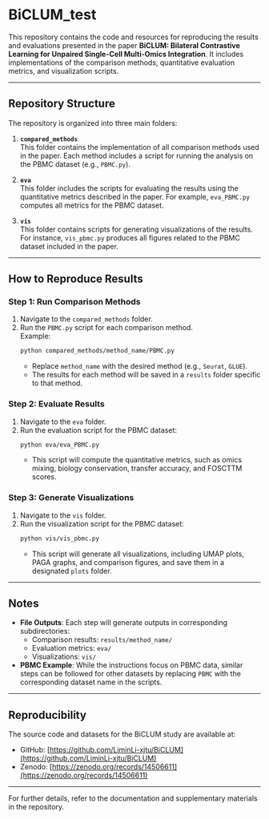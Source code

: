 # BiCLUM_test

This repository contains the code and resources for reproducing the results and evaluations presented in the paper **BiCLUM: Bilateral Contrastive Learning for Unpaired Single-Cell Multi-Omics Integration**. It includes implementations of the comparison methods, quantitative evaluation metrics, and visualization scripts.

---

## Repository Structure

The repository is organized into three main folders:

1. **`compared_methods`**  
   This folder contains the implementation of all comparison methods used in the paper. Each method includes a script for running the analysis on the PBMC dataset (e.g., `PBMC.py`).

2. **`eva`**  
   This folder includes the scripts for evaluating the results using the quantitative metrics described in the paper. For example, `eva_PBMC.py` computes all metrics for the PBMC dataset.

3. **`vis`**  
   This folder contains scripts for generating visualizations of the results. For instance, `vis_pbmc.py` produces all figures related to the PBMC dataset included in the paper.


---


## How to Reproduce Results

### Step 1: Run Comparison Methods
1. Navigate to the `compared_methods` folder.
2. Run the `PBMC.py` script for each comparison method.  
   Example:
   ```bash
   python compared_methods/method_name/PBMC.py
   ```
   - Replace `method_name` with the desired method (e.g., `Seurat`, `GLUE`).
   - The results for each method will be saved in a `results` folder specific to that method.

### Step 2: Evaluate Results
1. Navigate to the `eva` folder.
2. Run the evaluation script for the PBMC dataset:  
   ```bash
   python eva/eva_PBMC.py
   ```
   - This script will compute the quantitative metrics, such as omics mixing, biology conservation, transfer accuracy, and FOSCTTM scores.

### Step 3: Generate Visualizations
1. Navigate to the `vis` folder.
2. Run the visualization script for the PBMC dataset:  
   ```bash
   python vis/vis_pbmc.py
   ```
   - This script will generate all visualizations, including UMAP plots, PAGA graphs, and comparison figures, and save them in a designated `plots` folder.

---

## Notes
- **File Outputs**: Each step will generate outputs in corresponding subdirectories:
  - Comparison results: `results/method_name/`
  - Evaluation metrics: `eva/`
  - Visualizations: `vis/`
- **PBMC Example**: While the instructions focus on PBMC data, similar steps can be followed for other datasets by replacing `PBMC` with the corresponding dataset name in the scripts.

---  

## Reproducibility  

The source code and datasets for the BiCLUM study are available at:  
- GitHub: [https://github.com/LiminLi-xjtu/BiCLUM](https://github.com/LiminLi-xjtu/BiCLUM)  
- Zenodo: [https://zenodo.org/records/14506611](https://zenodo.org/records/14506611)  

---  

For further details, refer to the documentation and supplementary materials in the repository.
